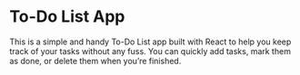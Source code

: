 # To-Do List App

This is a simple and handy To-Do List app built with React to help you keep track of your tasks without any fuss. You can quickly add tasks, mark them as done, or delete them when you’re finished.

